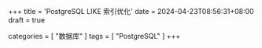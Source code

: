 +++
title = 'PostgreSQL LIKE 索引优化'
date = 2024-04-23T08:56:31+08:00
draft = true

categories = [
    "数据库"
]
tags = [
    "PostgreSQL"
]
+++
